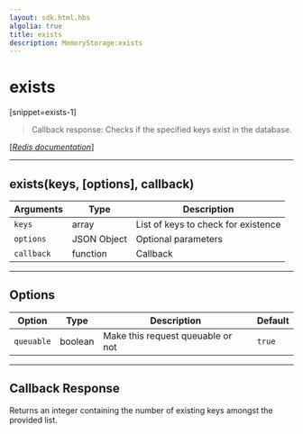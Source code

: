 ```yaml
---
layout: sdk.html.hbs
algolia: true
title: exists
description: MemoryStorage:exists
---
```

  

# exists
[snippet=exists-1]
> Callback response:
Checks if the specified keys exist in the database.

[[_Redis documentation_]](https://redis.io/commands/exists)

---

## exists(keys, [options], callback)

| Arguments | Type | Description |
|---------------|---------|----------------------------------------|
| `keys` | array | List of keys to check for existence |
| `options` | JSON Object | Optional parameters |
| `callback` | function | Callback |

---

## Options

| Option | Type | Description | Default |
|---------------|---------|----------------------------------------|---------|
| `queuable` | boolean | Make this request queuable or not  | `true` |

---

## Callback Response

Returns an integer containing the number of existing keys amongst the provided list.
